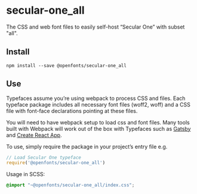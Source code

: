 
# secular-one_all

The CSS and web font files to easily self-host “Secular One” with subset "all".

## Install

`npm install --save @openfonts/secular-one_all`

## Use

Typefaces assume you’re using webpack to process CSS and files. Each typeface
package includes all necessary font files (woff2, woff) and a CSS file with
font-face declarations pointing at these files.

You will need to have webpack setup to load css and font files. Many tools built
with Webpack will work out of the box with Typefaces such as [Gatsby](https://github.com/gatsbyjs/gatsby)
and [Create React App](https://github.com/facebookincubator/create-react-app).

To use, simply require the package in your project’s entry file e.g.

```javascript
// Load Secular One typeface
require('@openfonts/secular-one_all')
```

Usage in SCSS:
```scss
@import "~@openfonts/secular-one_all/index.css";
```
